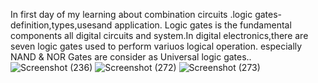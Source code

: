 In first day of my learning about combination circuits .logic gates-definition,types,usesand application.
Logic gates is the fundamental components all digital circuits and system.In digital electronics,there are seven logic gates used to perform variuos logical operation.
especially NAND & NOR Gates are consider as Universal logic gates..
![Screenshot (236)](https://github.com/user-attachments/assets/40674d4f-e29b-454f-bf2b-c8d68133ecf9)
![Screenshot (272)](https://github.com/user-attachments/assets/89490daf-65c2-43e6-9e26-b614845bf535)
![Screenshot (273)](https://github.com/user-attachments/assets/129d70f5-1968-4987-92ae-a9eb5a8b7926)
